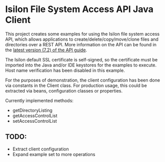 Isilon File System Access API Java Client
=========================================

This project creates some examples for using the Isilon file
system access API, which allows applications to
create/delete/copy/move/clone files and directories over a REST
API.  More information on the API can be found in the [latest
version (7.2) of the API guide](https://community.emc.com/docs/DOC-40119).

The Isilon default SSL certificate is self-signed, so the certificate
must be imported into the Java and/or IDE keystores for the examples to
execute.  Host name verification has been disabled in this example.

For the purposes of demonstration, the client configuration has been done
via constants in the Client class.  For production usage, this could be
extracted via beans, configuration classes or properties.

Currently implemented methods:

* getDirectoryListing
* getAccessControlList
* setAccessControlList

TODO:
-----
* Extract client configuration
* Expand example set to more operations